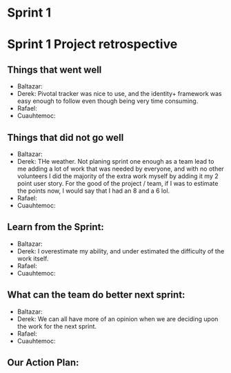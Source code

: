 Sprint 1
===========================

# Sprint 1 Project retrospective
## Things that went well 
- Baltazar: 
- Derek: Pivotal tracker was nice to use, and the identity+ framework was easy enough to follow even though being very time consuming.
- Rafael:
- Cuauhtemoc:

## Things that did not go well
- Baltazar:
- Derek: THe weather. Not planing sprint one enough as a team lead to me adding a lot of work that was needed by everyone, and with no other volunteers I did the majority of the extra work myself by adding it my 2 point user story. For the good of the project / team, if I was to estimate the points now, I would say that I had an 8 and a 6 lol.
- Rafael:
- Cuauhtemoc:

## Learn from the Sprint: 
- Baltazar:
- Derek: I overestimate my ability, and under estimated the difficulty of the work itself.
- Rafael: 
- Cuauhtemoc: 

## What can the team do better next sprint: 
- Baltazar: 
- Derek: We can all have more of an opinion when we are deciding upon the work for the next sprint. 
- Rafael:
- Cuauhtemoc: 

## Our Action Plan: 



